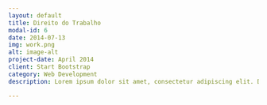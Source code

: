 ```yaml
---
layout: default
title: Direito do Trabalho
modal-id: 6
date: 2014-07-13
img: work.png
alt: image-alt
project-date: April 2014
client: Start Bootstrap
category: Web Development
description: Lorem ipsum dolor sit amet, consectetur adipiscing elit. Donec tincidunt metus sem.

---
```

